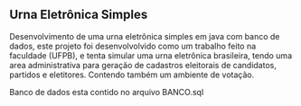 ## Urna Eletrônica Simples
Desenvolvimento de uma urna eletrônica simples em java com banco de dados, este projeto foi desenvolvolvido como um trabalho feito na faculdade (UFPB), e tenta simular uma urna eletrônica brasileira, tendo uma area administrativa para geração de cadastros eleitorais de candidatos, partidos e eletitores. Contendo também um ambiente de votação.

Banco de dados esta contido no arquivo BANCO.sql
